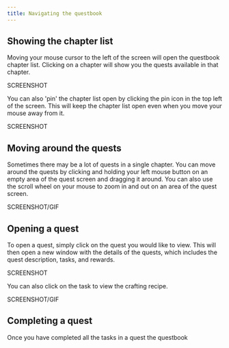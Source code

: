 ```yaml
---
title: Navigating the questbook
---
```


## Showing the chapter list
Moving your mouse cursor to the left of the screen will open the questbook chapter list. Clicking on a chapter will show you the quests available in that chapter.

SCREENSHOT

You can also 'pin' the chapter list open by clicking the pin icon in the top left of the screen. This will keep the chapter list open even when you move your mouse away from it.

SCREENSHOT

## Moving around the quests
Sometimes there may be a lot of quests in a single chapter. You can move around the quests by clicking and holding your left mouse button on an empty area of the quest screen
and dragging it around. You can also use the scroll wheel on your mouse to zoom in and out on an area of the quest screen.

SCREENSHOT/GIF

## Opening a quest
To open a quest, simply click on the quest you would like to view. This will then open a new window with the details of the quests, which includes the quest description, tasks, and rewards.

SCREENSHOT

You can also click on the task to view the crafting recipe.

SCREENSHOT/GIF

## Completing a quest
Once you have completed all the tasks in a quest the questbook

